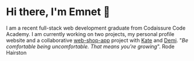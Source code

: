 # Hi there, I'm Emnet :wave:

I am a recent full-stack web development graduate from Codaissure Code Academy.
I am currently working on two projects, my personal profile website and a collaborative [web-shop-app](https://github.com/katerynapidhorna/cake-shop) project with [Kate](https://github.com/katerynapidhorna) and [Demi](https://github.com/demi-werkzam).
  "*Be comfortable being uncomfortable. That means you're growing*". Rode Hairston